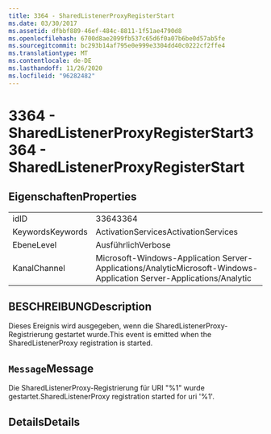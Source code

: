 ```yaml
---
title: 3364 - SharedListenerProxyRegisterStart
ms.date: 03/30/2017
ms.assetid: dfbbf889-46ef-484c-8811-1f51ae4790d8
ms.openlocfilehash: 6700d8ae2099fb537c65d6f0a07b6be0d57ab5fe
ms.sourcegitcommit: bc293b14af795e0e999e3304dd40c0222cf2ffe4
ms.translationtype: MT
ms.contentlocale: de-DE
ms.lasthandoff: 11/26/2020
ms.locfileid: "96282482"
---
```

# <a name="3364---sharedlistenerproxyregisterstart"></a><span data-ttu-id="4984a-102">3364 - SharedListenerProxyRegisterStart</span><span class="sxs-lookup"><span data-stu-id="4984a-102">3364 - SharedListenerProxyRegisterStart</span></span>

## <a name="properties"></a><span data-ttu-id="4984a-103">Eigenschaften</span><span class="sxs-lookup"><span data-stu-id="4984a-103">Properties</span></span>  
  
|||  
|-|-|  
|<span data-ttu-id="4984a-104">id</span><span class="sxs-lookup"><span data-stu-id="4984a-104">ID</span></span>|<span data-ttu-id="4984a-105">3364</span><span class="sxs-lookup"><span data-stu-id="4984a-105">3364</span></span>|  
|<span data-ttu-id="4984a-106">Keywords</span><span class="sxs-lookup"><span data-stu-id="4984a-106">Keywords</span></span>|<span data-ttu-id="4984a-107">ActivationServices</span><span class="sxs-lookup"><span data-stu-id="4984a-107">ActivationServices</span></span>|  
|<span data-ttu-id="4984a-108">Ebene</span><span class="sxs-lookup"><span data-stu-id="4984a-108">Level</span></span>|<span data-ttu-id="4984a-109">Ausführlich</span><span class="sxs-lookup"><span data-stu-id="4984a-109">Verbose</span></span>|  
|<span data-ttu-id="4984a-110">Kanal</span><span class="sxs-lookup"><span data-stu-id="4984a-110">Channel</span></span>|<span data-ttu-id="4984a-111">Microsoft-Windows-Application Server-Applications/Analytic</span><span class="sxs-lookup"><span data-stu-id="4984a-111">Microsoft-Windows-Application Server-Applications/Analytic</span></span>|  
  
## <a name="description"></a><span data-ttu-id="4984a-112">BESCHREIBUNG</span><span class="sxs-lookup"><span data-stu-id="4984a-112">Description</span></span>  

 <span data-ttu-id="4984a-113">Dieses Ereignis wird ausgegeben, wenn die SharedListenerProxy-Registrierung gestartet wurde.</span><span class="sxs-lookup"><span data-stu-id="4984a-113">This event is emitted when the SharedListenerProxy registration is started.</span></span>  
  
## <a name="message"></a><span data-ttu-id="4984a-114">`Message`</span><span class="sxs-lookup"><span data-stu-id="4984a-114">Message</span></span>  

 <span data-ttu-id="4984a-115">Die SharedListenerProxy-Registrierung für URI "%1" wurde gestartet.</span><span class="sxs-lookup"><span data-stu-id="4984a-115">SharedListenerProxy registration started for uri '%1'.</span></span>  
  
## <a name="details"></a><span data-ttu-id="4984a-116">Details</span><span class="sxs-lookup"><span data-stu-id="4984a-116">Details</span></span>
